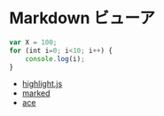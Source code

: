 # Markdown ビューア

```javascript
var X = 100;
for (int i=0; i<10; i++) {
    console.log(i);
}
```

* [highlight.js]
* [marked]
* [ace]

[highlight.js]: https://highlightjs.org/
[marked]: https://github.com/markedjs/marked
[ace]: https://ace.c9.io/
